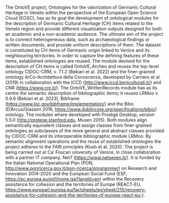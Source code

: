 The OntoVE project, Ontologies for the valorization of Germanic Cultural Heritage in Veneto within the perspective of the European Open Science Cloud (EOSC), has as its goal the development of  ontological modules for the description of Germanic Cultural Heritage (CH) items related to the Veneto region and provide different visualization outputs designed for both an academic and a non-academic audience. 
The ultimate aim of the project is to connect heterogeneous data, such as archaeological findings or written documents, and provide uniform descriptions of them. The dataset is constituted by CH items of Germanic origin linked to Venice and its neighbouring territories. 
In order to capture the defining features of these items, established ontologies are reused. The module devised for the description of CH items is called OntoVE_Archeo and reuses the top-level ontology CIDOC-CRM, v. 7.1.2 (Bekiari et al. 2022) and the finer-grained ontology ArCo-Architettura della Conoscenza, developed by Carriero et al. (2019) in collaboration with the ICCD (http://www.iccd.beniculturali.it/) and CNR (https://www.cnr.it/). 
The OntoVE_WrittenRecords module has as its centre the semantic description of bibliographic items; it reuses LRMoo v 0.9.6 (Bekiari et al. 2023), Bibframe (https://www.loc.gov/bibframe/implementation/) and the Bibo (D’Arcus/Giasson 2016, https://www.dublincore.org/specifications/bibo/) ontology. The modules where developed with Protégé Desktop, version 5.5.0 (http://protege.stanford.edu, Musen 2015). 
Both modules align semantically equivalent classes and assign classes from finer-grained ontologies as subclasses of the more general and abstract classes provided by CIDOC-CRM and its interoperable bibliographic module LRMoo. By semantic alignment operations and the reuse of established ontologies the project adheres to the FAIR principles (Kush et al. 2020).
The project is being carried out at Ca’ Foscari university of Venice, in close collaboration with a partner IT company, Net7 (https://www.netseven.it/). It is funded by the Italian National Operational Plan (PON, http://www.ponricerca.gov.it/pon-ricerca/programme/) on Research and Innovation 2014-2020 and the European Social Fund (ESF, https://ec.europa.eu/esf/home.jsp?langId=en) within the Recovery assistance for cohesion and the territories of Europe (REACT-EU, https://www.europarl.europa.eu/factsheets/en/sheet/215/recovery-assistance-for-cohesion-and-the-territories-of-europe-react-eu-). 